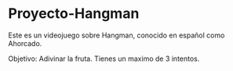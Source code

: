 # Proyecto-Hangman
Este es un videojuego sobre Hangman, conocido en español como Ahorcado.

Objetivo: Adivinar la fruta. Tienes un maximo de 3 intentos.
